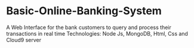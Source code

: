 # Basic-Online-Banking-System
A Web Interface for the bank customers to query and process their transactions in real time Technologies: Node Js, MongoDB, Html, Css and Cloud9 server
